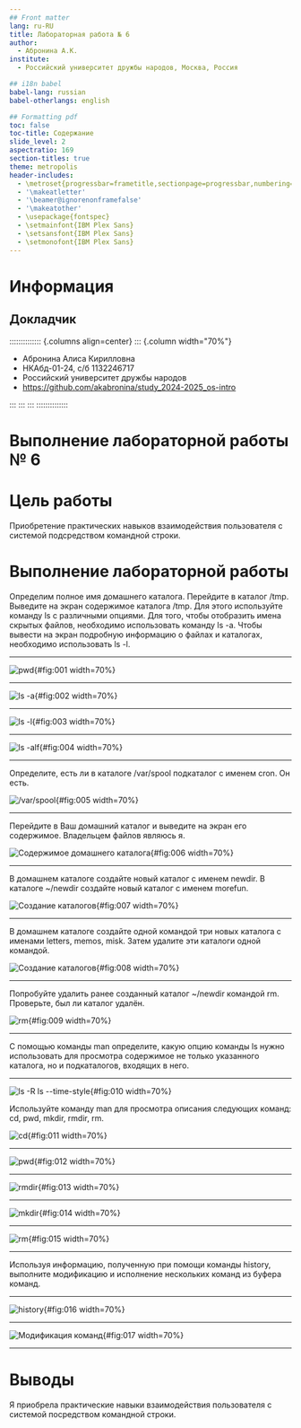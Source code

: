 ```yaml
---
## Front matter
lang: ru-RU
title: Лабораторная работа № 6
author:
  - Абронина А.К.
institute:
  - Российский университет дружбы народов, Москва, Россия

## i18n babel
babel-lang: russian
babel-otherlangs: english

## Formatting pdf
toc: false
toc-title: Содержание
slide_level: 2
aspectratio: 169
section-titles: true
theme: metropolis
header-includes:
  - \metroset{progressbar=frametitle,sectionpage=progressbar,numbering=fraction}
  - '\makeatletter'
  - '\beamer@ignorenonframefalse'
  - '\makeatother'
  - \usepackage{fontspec}
  - \setmainfont{IBM Plex Sans}
  - \setsansfont{IBM Plex Sans}
  - \setmonofont{IBM Plex Sans}
---
```

# Информация

## Докладчик

:::::::::::::: {.columns align=center}
::: {.column width="70%"}

  * Абронина Алиса Кирилловна
  * НКАбд-01-24, с/б 1132246717
  * Российский университет дружбы народов
  * <https://github.com/akabronina/study_2024-2025_os-intro>

:::
::: 
:::
::::::::::::::

# Выполнение лабораторной работы № 6

# Цель работы

Приобретение практических навыков взаимодействия пользователя с системой подсредством командной строки. 



# Выполнение лабораторной работы

Определим полное имя домашнего каталога. Перейдите в каталог /tmp.  Выведите на экран содержимое каталога /tmp. Для этого используйте команду ls с различными опциями. Для того, чтобы отобразить имена скрытых файлов, необходимо использовать команду ls -a. Чтобы вывести на экран подробную информацию о файлах и каталогах, необходимо использовать ls -l.

---

![pwd](image/1){#fig:001 width=70%}

---


![ls -a](image/2){#fig:002 width=70%}

---


![ls -l](image/3){#fig:003 width=70%}

---


![ls -alf](image/4){#fig:004 width=70%}

---


Определите, есть ли в каталоге /var/spool подкаталог с именем cron. Он есть.

![/var/spool](image/5){#fig:005 width=70%}

---

Перейдите в Ваш домашний каталог и выведите на экран его содержимое. Владельцем файлов являюсь я.


![Cодержимое домашнего каталога](image/6){#fig:006 width=70%}

---

В домашнем каталоге создайте новый каталог с именем newdir. В каталоге ~/newdir создайте новый каталог с именем morefun. 

![Cоздание каталогов](image/7){#fig:007 width=70%}

---

В домашнем каталоге создайте одной командой три новых каталога с именами letters, memos, misk. Затем удалите эти каталоги одной командой.

![Cоздание каталогов](image/8){#fig:008 width=70%}

---

Попробуйте удалить ранее созданный каталог ~/newdir командой rm. Проверьте, был ли каталог удалён.

![rm](image/9){#fig:009 width=70%}

---
 
С помощью команды man определите, какую опцию команды ls нужно использовать для просмотра содержимое не только указанного каталога, но и подкаталогов, входящих в него.

---

![ls -R ls --time-style](image/10){#fig:010 width=70%}
 
Используйте команду man для просмотра описания следующих команд: cd, pwd, mkdir, rmdir, rm.

![cd](image/11){#fig:011 width=70%}

---

![pwd](image/12){#fig:012 width=70%}

---

![rmdir](image/13){#fig:013 width=70%}

---

![mkdir](image/14){#fig:014 width=70%}

---

![rm](image/15){#fig:015 width=70%}

---

Используя информацию, полученную при помощи команды history, выполните модификацию и исполнение нескольких команд из буфера команд.

---

![history](image/16){#fig:016 width=70%}

---

![Модификация команд](image/17){#fig:017 width=70%}

---

# Выводы

Я приобрела практические навыки взаимодействия пользователя с системой посредством командной строки.